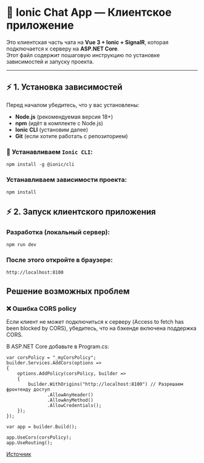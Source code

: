 # 📌 **Ionic Chat App — Клиентское приложение**

Это клиентская часть чата на **Vue 3 + Ionic + SignalR**, которая подключается к серверу на **ASP.NET Core**.  
Этот файл содержит пошаговую инструкцию по установке зависимостей и запуску проекта.

---

## ⚡ **1. Установка зависимостей**

Перед началом убедитесь, что у вас установлены:

- **Node.js** (рекомендуемая версия 18+)
- **npm** (идёт в комплекте с Node.js)
- **Ionic CLI** (установим далее)
- **Git** (если хотите работать с репозиторием)

### 🚀 Устанавливаем `Ionic CLI`:

```
npm install -g @ionic/cli
```

### Устанавливаем зависимости проекта:

```
npm install
```

## ⚡ **2. Запуск клиентского приложения**

### Разработка (локальный сервер):

```
npm run dev
```

### После этого откройте в браузере:

`http://localhost:8100`

## Решение возможных проблем

### ❌ Ошибка CORS policy

Если клиент не может подключиться к серверу (Access to fetch has been blocked by CORS), убедитесь, что на бэкенде включена поддержка CORS.

В ASP.NET Core добавьте в Program.cs:

```
var corsPolicy = "_myCorsPolicy";
builder.Services.AddCors(options =>
{
    options.AddPolicy(corsPolicy, builder =>
    {
        builder.WithOrigins("http://localhost:8100") // Разрешаем фронтенду доступ
               .AllowAnyHeader()
               .AllowAnyMethod()
               .AllowCredentials();
    });
});

var app = builder.Build();
```

```
app.UseCors(corsPolicy);
app.UseRouting();
```

[Источник](https://learn.microsoft.com/ru-ru/aspnet/core/signalr/javascript-client?view=aspnetcore-9.0&tabs=visual-studio)
